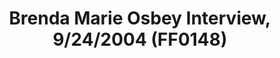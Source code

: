 ---
layout: manifest
title: Brenda Marie Osbey Interview, 9/24/2004 (FF0148)
manifest_name: ff148

---